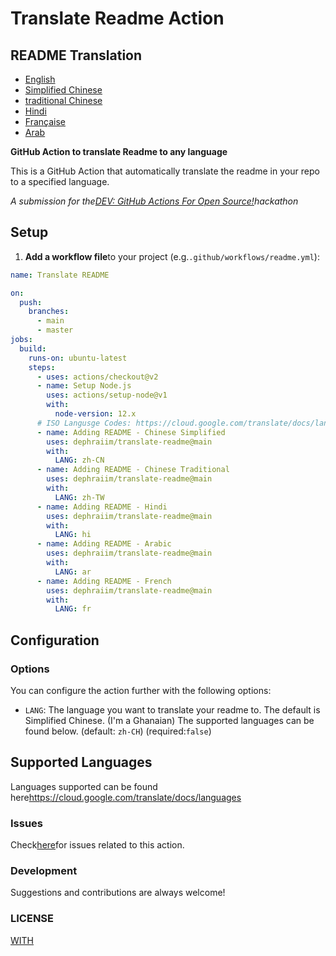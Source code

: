 # Translate Readme Action

## README Translation

-   [English](README.md)
-   [Simplified Chinese](README.zh-CN.md)
-   [traditional Chinese](README.zh-TW.md)
-   [Hindi](README.hi.md)
-   [Française](README.fr.md)
-   [Arab](README.ar.md)

**GitHub Action to translate Readme to any language**

This is a GitHub Action that automatically translate the readme in your repo to a specified language.

_A submission for the[DEV: GitHub Actions For Open Source!](https://dev.to/devteam/announcing-the-github-actions-hackathon-on-dev-3ljn)hackathon_

## Setup

1.  **Add a workflow file**to your project (e.g.`.github/workflows/readme.yml`):

```yaml
name: Translate README

on:
  push:
    branches:
      - main
      - master
jobs:
  build:
    runs-on: ubuntu-latest
    steps:
      - uses: actions/checkout@v2
      - name: Setup Node.js
        uses: actions/setup-node@v1
        with:
          node-version: 12.x
      # ISO Langusge Codes: https://cloud.google.com/translate/docs/languages  
      - name: Adding README - Chinese Simplified
        uses: dephraiim/translate-readme@main
        with:
          LANG: zh-CN
      - name: Adding README - Chinese Traditional
        uses: dephraiim/translate-readme@main
        with:
          LANG: zh-TW
      - name: Adding README - Hindi
        uses: dephraiim/translate-readme@main
        with:
          LANG: hi
      - name: Adding README - Arabic
        uses: dephraiim/translate-readme@main
        with:
          LANG: ar
      - name: Adding README - French
        uses: dephraiim/translate-readme@main
        with:
          LANG: fr
```

## Configuration

### Options

You can configure the action further with the following options:

-   `LANG`: The language you want to translate your readme to. The default is Simplified Chinese. (I'm a Ghanaian) The supported languages can be found below.
    (default: `zh-CH`) (required:`false`)

## Supported Languages

Languages supported can be found here<https://cloud.google.com/translate/docs/languages>

### Issues

Check[here](https://github.com/dephraiim/translate-readme/issues/1)for issues related to this action.

### Development

Suggestions and contributions are always welcome!

### LICENSE

[WITH](./LICENSE)
